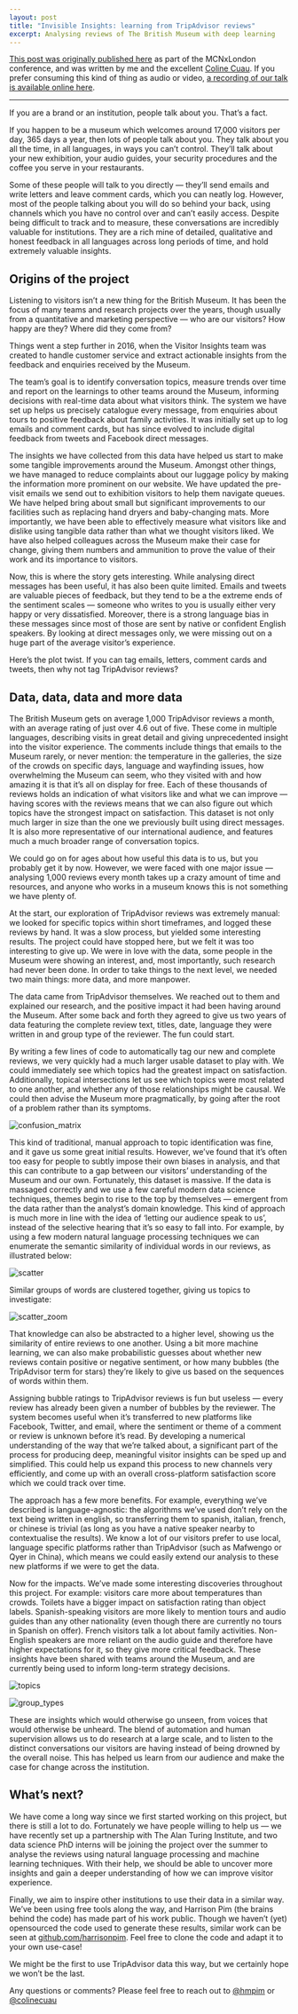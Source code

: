 ```yaml
---
layout: post
title: "Invisible Insights: learning from TripAdvisor reviews"
excerpt: Analysing reviews of The British Museum with deep learning
---
```


[This post was originally published here](https://medium.com/mcnx-london/invisible-insights-learning-from-trip-advisor-reviews-b5c825fa4409) as part of the MCNxLondon conference, and was written by me and the excellent [Coline Cuau](https://twitter.com/colinecuau). If you prefer consuming this kind of thing as audio or video, [a recording of our talk is available online here](https://www.youtube.com/watch?v=Xe8JqqUk8hI).

---

If you are a brand or an institution, people talk about you. That’s a fact.

If you happen to be a museum which welcomes around 17,000 visitors per day, 365 days a year, then lots of people talk about you. They talk about you all the time, in all languages, in ways you can’t control. They’ll talk about your new exhibition, your audio guides, your security procedures and the coffee you serve in your restaurants.

Some of these people will talk to you directly — they’ll send emails and write letters and leave comment cards, which you can neatly log. However, most of the people talking about you will do so behind your back, using channels which you have no control over and can’t easily access. Despite being difficult to track and to measure, these conversations are incredibly valuable for institutions. They are a rich mine of detailed, qualitative and honest feedback in all languages across long periods of time, and hold extremely valuable insights.

## Origins of the project

Listening to visitors isn’t a new thing for the British Museum. It has been the focus of many teams and research projects over the years, though usually from a quantitative and marketing perspective — who are our visitors? How happy are they? Where did they come from?

Things went a step further in 2016, when the Visitor Insights team was created to handle customer service and extract actionable insights from the feedback and enquiries received by the Museum.

The team’s goal is to identify conversation topics, measure trends over time and report on the learnings to other teams around the Museum, informing decisions with real-time data about what visitors think. The system we have set up helps us precisely catalogue every message, from enquiries about tours to positive feedback about family activities. It was initially set up to log emails and comment cards, but has since evolved to include digital feedback from tweets and Facebook direct messages.

The insights we have collected from this data have helped us start to make some tangible improvements around the Museum. Amongst other things, we have managed to reduce complaints about our luggage policy by making the information more prominent on our website. We have updated the pre-visit emails we send out to exhibition visitors to help them navigate queues. We have helped bring about small but significant improvements to our facilities such as replacing hand dryers and baby-changing mats. More importantly, we have been able to effectively measure what visitors like and dislike using tangible data rather than what we thought visitors liked. We have also helped colleagues across the Museum make their case for change, giving them numbers and ammunition to prove the value of their work and its importance to visitors.

Now, this is where the story gets interesting. While analysing direct messages has been useful, it has also been quite limited. Emails and tweets are valuable pieces of feedback, but they tend to be a the extreme ends of the sentiment scales — someone who writes to you is usually either very happy or very dissatisfied. Moreover, there is a strong language bias in these messages since most of those are sent by native or confident English speakers. By looking at direct messages only, we were missing out on a huge part of the average visitor’s experience.

Here’s the plot twist. If you can tag emails, letters, comment cards and tweets, then why not tag TripAdvisor reviews?

## Data, data, data and more data

The British Museum gets on average 1,000 TripAdvisor reviews a month, with an average rating of just over 4.6 out of five. These come in multiple languages, describing visits in great detail and giving unprecedented insight into the visitor experience. The comments include things that emails to the Museum rarely, or never mention: the temperature in the galleries, the size of the crowds on specific days, language and wayfinding issues, how overwhelming the Museum can seem, who they visited with and how amazing it is that it’s all on display for free. Each of these thousands of reviews holds an indication of what visitors like and what we can improve — having scores with the reviews means that we can also figure out which topics have the strongest impact on satisfaction. This dataset is not only much larger in size than the one we previously built using direct messages. It is also more representative of our international audience, and features much a much broader range of conversation topics.

We could go on for ages about how useful this data is to us, but you probably get it by now. However, we were faced with one major issue — analysing 1,000 reviews every month takes up a crazy amount of time and resources, and anyone who works in a museum knows this is not something we have plenty of.

At the start, our exploration of TripAdvisor reviews was extremely manual: we looked for specific topics within short timeframes, and logged these reviews by hand. It was a slow process, but yielded some interesting results. The project could have stopped here, but we felt it was too interesting to give up. We were in love with the data, some people in the Museum were showing an interest, and, most importantly, such research had never been done. In order to take things to the next level, we needed two main things: more data, and more manpower.

The data came from TripAdvisor themselves. We reached out to them and explained our research, and the positive impact it had been having around the Museum. After some back and forth they agreed to give us two years of data featuring the complete review text, titles, date, language they were written in and group type of the reviewer. The fun could start.

By writing a few lines of code to automatically tag our new and complete reviews, we very quickly had a much larger usable dataset to play with. We could immediately see which topics had the greatest impact on satisfaction. Additionally, topical intersections let us see which topics were most related to one another, and whether any of those relationships might be causal. We could then advise the Museum more pragmatically, by going after the root of a problem rather than its symptoms.

![confusion_matrix](/assets/images/invisible_insights/confusion_matrix.png)

This kind of traditional, manual approach to topic identification was fine, and it gave us some great initial results. However, we’ve found that it’s often too easy for people to subtly impose their own biases in analysis, and that this can contribute to a gap between our visitors’ understanding of the Museum and our own.
Fortunately, this dataset is massive. If the data is massaged correctly and we use a few careful modern data science techniques, themes begin to rise to the top by themselves — emergent from the data rather than the analyst’s domain knowledge. This kind of approach is much more in line with the idea of ‘letting our audience speak to us’, instead of the selective hearing that it’s so easy to fall into.
For example, by using a few modern natural language processing techniques we can enumerate the semantic similarity of individual words in our reviews, as illustrated below:

![scatter](/assets/images/invisible_insights/scatter.png)

Similar groups of words are clustered together, giving us topics to investigate:

![scatter_zoom](/assets/images/invisible_insights/scatter_zoom.png)

That knowledge can also be abstracted to a higher level, showing us the similarity of entire reviews to one another.
Using a bit more machine learning, we can also make probabilistic guesses about whether new reviews contain positive or negative sentiment, or how many bubbles (the TripAdvisor term for stars) they’re likely to give us based on the sequences of words within them.

Assigning bubble ratings to TripAdvisor reviews is fun but useless — every review has already been given a number of bubbles by the reviewer. The system becomes useful when it’s transferred to new platforms like Facebook, Twitter, and email, where the sentiment or theme of a comment or review is unknown before it’s read. By developing a numerical understanding of the way that we’re talked about, a significant part of the process for producing deep, meaningful visitor insights can be sped up and simplified. This could help us expand this process to new channels very efficiently, and come up with an overall cross-platform satisfaction score which we could track over time.

The approach has a few more benefits. For example, everything we’ve described is language-agnostic: the algorithms we’ve used don’t rely on the text being written in english, so transferring them to spanish, italian, french, or chinese is trivial (as long as you have a native speaker nearby to contextualise the results). We know a lot of our visitors prefer to use local, language specific platforms rather than TripAdvisor (such as Mafwengo or Qyer in China), which means we could easily extend our analysis to these new platforms if we were to get the data.

Now for the impacts. We’ve made some interesting discoveries throughout this project. For example: visitors care more about temperatures than crowds. Toilets have a bigger impact on satisfaction rating than object labels. Spanish-speaking visitors are more likely to mention tours and audio guides than any other nationality (even though there are currently no tours in Spanish on offer). French visitors talk a lot about family activities. Non-English speakers are more reliant on the audio guide and therefore have higher expectations for it, so they give more critical feedback. These insights have been shared with teams around the Museum, and are currently being used to inform long-term strategy decisions.

![topics](/assets/images/invisible_insights/topics.png)

![group_types](/assets/images/invisible_insights/group_types.png)

These are insights which would otherwise go unseen, from voices that would otherwise be unheard. The blend of automation and human supervision allows us to do research at a large scale, and to listen to the distinct conversations our visitors are having instead of being drowned by the overall noise. This has helped us learn from our audience and make the case for change across the institution.

## What’s next?

We have come a long way since we first started working on this project, but there is still a lot to do. Fortunately we have people willing to help us — we have recently set up a partnership with The Alan Turing Institute, and two data science PhD interns will be joining the project over the summer to analyse the reviews using natural language processing and machine learning techniques. With their help, we should be able to uncover more insights and gain a deeper understanding of how we can improve visitor experience.

Finally, we aim to inspire other institutions to use their data in a similar way. We’ve been using free tools along the way, and Harrison Pim (the brains behind the code) has made part of his work public. Though we haven’t (yet) opensourced the code used to generate these results, similar work can be seen at [github.com/harrisonpim](https://github.com/harrisonpim). Feel free to clone the code and adapt it to your own use-case!

We might be the first to use TripAdvisor data this way, but we certainly hope we won’t be the last.

Any questions or comments? Please feel free to reach out to [@hmpim]() or [@colinecuau](https://twitter.com/colinecuau)
